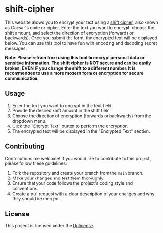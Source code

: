 # shift-cipher

This website allows you to encrypt your text using a [shift cipher](https://en.wikipedia.org/wiki/Caesar_cipher), also known as Caesar's code or cipher. Enter the text you want to encrypt, choose the shift amount, and select the direction of encryption (forwards or backwards). Once you submit the form, the encrypted text will be displayed below. You can use this tool to have fun with encoding and decoding secret messages.

**Note: Please refrain from using this tool to encrypt personal data or sensitive information. The shift cipher is NOT secure and can be easily broken, EVEN IF you change the shift to a different number. It is recommended to use a more modern form of encryption for secure communication.**

## Usage

1. Enter the text you want to encrypt in the text field.
2. Provide the desired shift amount in the shift field.
3. Choose the direction of encryption (forwards or backwards) from the dropdown menu.
4. Click the "Encrypt Text" button to perform the encryption.
5. The encrypted text will be displayed in the "Encrypted Text" section.

## Contributing

Contributions are welcome! If you would like to contribute to this project, please follow these guidelines:

1. Fork the repository and create your branch from the `main` branch.
2. Make your changes and test them thoroughly.
3. Ensure that your code follows the project's coding style and conventions.
4. Create a pull request with a clear description of your changes and why they should be merged.

## License

This project is licensed under the [Unlicense](LICENSE).
